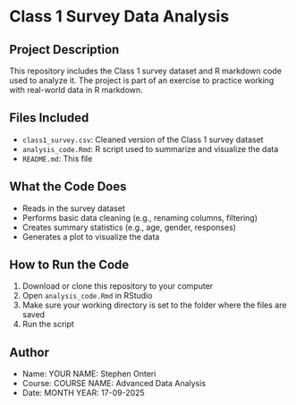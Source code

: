 
# Class 1 Survey Data Analysis

## Project Description
This repository includes the Class 1 survey dataset and R markdown code used to analyze it. The project is part of an exercise to practice working with real-world data in R markdown.

## Files Included
- `class1_survey.csv`: Cleaned version of the Class 1 survey dataset
- `analysis_code.Rmd`: R script used to summarize and visualize the data
- `README.md`: This file

## What the Code Does
- Reads in the survey dataset
- Performs basic data cleaning (e.g., renaming columns, filtering)
- Creates summary statistics (e.g., age, gender, responses)
- Generates a plot to visualize the data

## How to Run the Code
1. Download or clone this repository to your computer
2. Open `analysis_code.Rmd` in RStudio
3. Make sure your working directory is set to the folder where the files are saved
4. Run the script

## Author
- Name: YOUR NAME: Stephen Onteri  
- Course: COURSE NAME: Advanced Data Analysis  
- Date: MONTH YEAR: 17-09-2025
